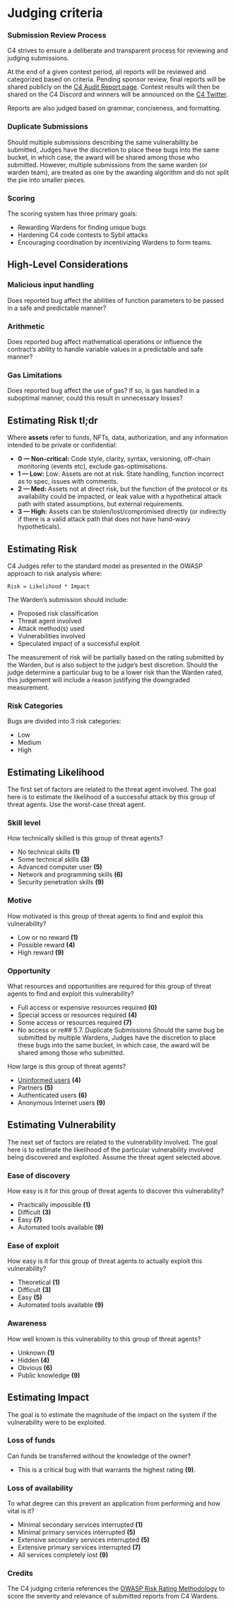 # Judging criteria

### Submission Review Process

C4 strives to ensure a deliberate and transparent process for reviewing and judging submissions.

At the end of a given contest period, all reports will be reviewed and categorized based on criteria. Pending sponsor review, final reports will be shared publicly on the [C4 Audit Report page](https://code423n4.com/reports). Contest results will then be shared on the C4 Discord and winners will be announced on the [C4 Twitter](https://twitter.com/code423n4).

Reports are also judged based on grammar, conciseness, and formatting.

### Duplicate Submissions

Should multiple submissions describing the same vulnerability be submitted, Judges have the discretion to place these bugs into the same bucket, in which case, the award will be shared among those who submitted. However, multiple submissions from the same warden (or warden team), are treated as one by the awarding algorithm and do not split the pie into smaller pieces.

### Scoring

The scoring system has three primary goals:

* Rewarding Wardens for finding unique bugs
* Hardening C4 code contests to Sybil attacks
* Encouraging coordination by incentivizing Wardens to form teams.

## High-Level Considerations

### Malicious input handling

Does reported bug affect the abilities of function parameters to be passed in a safe and predictable manner?

### Arithmetic

Does reported bug affect mathematical operations or influence the contract’s ability to handle variable values in a predictable and safe manner?

### Gas Limitations

Does reported bug affect the use of gas? If so, is gas handled in a suboptimal manner, could this result in unnecessary losses?

## Estimating Risk tl;dr

Where **assets** refer to funds, NFTs, data, authorization, and any information intended to be private or confidential:

* **0 — Non-critical:** Code style, clarity, syntax, versioning, off-chain monitoring (events etc), exclude gas-optimisations.
* **1 — Low:** Low: Assets are not at risk. State handling, function incorrect as to spec, issues with comments.
* **2 — Med:** Assets not at direct risk, but the function of the protocol or its availability could be impacted, or leak value with a hypothetical attack path with stated assumptions, but external requirements.
* **3 — High:** Assets can be stolen/lost/compromised directly (or indirectly if there is a valid attack path that does not have hand-wavy hypotheticals).

## Estimating Risk

C4 Judges refer to the standard model as presented in the OWASP approach to risk analysis where:

`Risk = Likelihood * Impact`

The Warden’s submission should include:

* Proposed risk classification
* Threat agent involved
* Attack method(s) used
* Vulnerabilities involved
* Speculated impact of a successful exploit

The measurement of risk will be partially based on the rating submitted by the Warden, but is also subject to the judge’s best discretion. Should the judge determine a particular bug to be a lower risk than the Warden rated, this judgement will include a reason justifying the downgraded measurement.

### Risk Categories

Bugs are divided into 3 risk categories:

* Low
* Medium
* High

## Estimating Likelihood

The first set of factors are related to the threat agent involved. The goal here is to estimate the likelihood of a successful attack by this group of threat agents. Use the worst-case threat agent.

### Skill level

How technically skilled is this group of threat agents?

* No technical skills **(1)**
* Some technical skills **(3)**
* Advanced computer user **(5)**
* Network and programming skills **(6)**
* Security penetration skills **(9)**

### Motive

How motivated is this group of threat agents to find and exploit this vulnerability?

* Low or no reward **(1)**
* Possible reward **(4)**
* High reward **(9)**

### Opportunity

What resources and opportunities are required for this group of threat agents to find and exploit this vulnerability?

* Full access or expensive resources required **(0)**
* Special access or resources required **(4)**
* Some access or resources required **(7)**
* No access or re## 5.7. Duplicate Submissions Should the same bug be submitted by multiple Wardens, Judges have the discretion to place these bugs into the same bucket, in which case, the award will be shared among those who submitted.

How large is this group of threat agents?

* [Uninformed users](https://medium.com/cybermiles/i-accidentally-killed-it-and-evaporated-300-million-6b975dc1f76b) **(4)**
* Partners **(5)**
* Authenticated users **(6)**
* Anonymous Internet users **(9)**

## Estimating Vulnerability

The next set of factors are related to the vulnerability involved. The goal here is to estimate the likelihood of the particular vulnerability involved being discovered and exploited. Assume the threat agent selected above.

### Ease of discovery

How easy is it for this group of threat agents to discover this vulnerability?

* Practically impossible **(1)**
* Difficult **(3)**
* Easy **(7)**
* Automated tools available **(9)**

### Ease of exploit

How easy is it for this group of threat agents to actually exploit this vulnerability?

* Theoretical **(1)**
* Difficult **(3)**
* Easy **(5)**
* Automated tools available **(9)**

### Awareness

How well known is this vulnerability to this group of threat agents?

* Unknown **(1)**
* Hidden **(4)**
* Obvious **(6)**
* Public knowledge **(9)**

## Estimating Impact

The goal is to estimate the magnitude of the impact on the system if the vulnerability were to be exploited.

### Loss of funds

Can funds be transferred without the knowledge of the owner?

* This is a critical bug with that warrants the highest rating **(9)**.

### Loss of availability

To what degree can this prevent an application from performing and how vital is it?

* Minimal secondary services interrupted **(1)**
* Minimal primary services interrupted **(5)**
* Extensive secondary services interrupted **(5)**
* Extensive primary services interrupted **(7)**
* All services completely lost **(9)**

### Credits

The C4 judging criteria references the [OWASP Risk Rating Methodology](https://owasp.org/www-community/OWASP\_Risk\_Rating\_Methodology) to score the severity and relevance of submitted reports from C4 Wardens.
